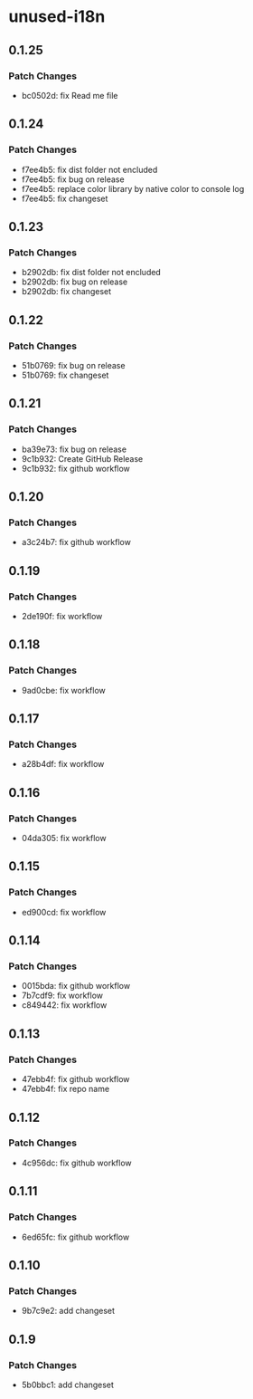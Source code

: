 # unused-i18n

## 0.1.25

### Patch Changes

- bc0502d: fix Read me file

## 0.1.24

### Patch Changes

- f7ee4b5: fix dist folder not encluded
- f7ee4b5: fix bug on release
- f7ee4b5: replace color library by native color to console log
- f7ee4b5: fix changeset

## 0.1.23

### Patch Changes

- b2902db: fix dist folder not encluded
- b2902db: fix bug on release
- b2902db: fix changeset

## 0.1.22

### Patch Changes

- 51b0769: fix bug on release
- 51b0769: fix changeset

## 0.1.21

### Patch Changes

- ba39e73: fix bug on release
- 9c1b932: Create GitHub Release
- 9c1b932: fix github workflow

## 0.1.20

### Patch Changes

- a3c24b7: fix github workflow

## 0.1.19

### Patch Changes

- 2de190f: fix workflow

## 0.1.18

### Patch Changes

- 9ad0cbe: fix workflow

## 0.1.17

### Patch Changes

- a28b4df: fix workflow

## 0.1.16

### Patch Changes

- 04da305: fix workflow

## 0.1.15

### Patch Changes

- ed900cd: fix workflow

## 0.1.14

### Patch Changes

- 0015bda: fix github workflow
- 7b7cdf9: fix workflow
- c849442: fix workflow

## 0.1.13

### Patch Changes

- 47ebb4f: fix github workflow
- 47ebb4f: fix repo name

## 0.1.12

### Patch Changes

- 4c956dc: fix github workflow

## 0.1.11

### Patch Changes

- 6ed65fc: fix github workflow

## 0.1.10

### Patch Changes

- 9b7c9e2: add changeset

## 0.1.9

### Patch Changes

- 5b0bbc1: add changeset

